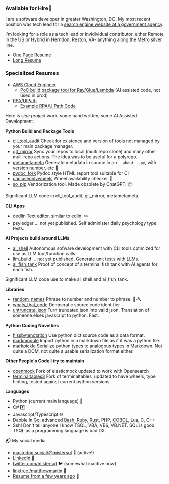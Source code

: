 ### Available for Hire👋

I am a software developer in greater Washington, DC. My most recent position was tech lead for a [search engine website at a government agency](https://publicrecords.copyright.gov/).

I'm looking for a role as a tech lead or invidividual contributor, either Remote in the US or Hybrid in Herndon, Reston, VA- anything along the Metro silver line.

- [One Page Resume](https://matthewdeanmartin.github.io/Matthew_Martin_Sept_2024_One_Page.pdf)
- [Long Resume](https://matthewdeanmartin.github.io/Matthew_Martin_Sept_2024_Long_Format.pdf)

### Specialized Resumes
- [AWS Cloud Engineer](https://matthewdeanmartin.github.io/Matthew_Martin_Cloud_Engineer_Sept_2024_One_Page.pdf)
    -  [PoC build package tool for Ray/Glue/Lambda](https://github.com/matthewdeanmartin/raypack) (AI assisted code, not used in prod)
- [RPA/UIPath](https://matthewdeanmartin.github.io/Matthew_Martin_Sept_2024_One_Page_Python_RPA_ML.pdf)
    - [Example RPA/UIPath Code](https://github.com/matthewdeanmartin/uipath)

Here is *side project* work, some hand written, some AI Assisted Development.

**Python Build and Package Tools**

- [cli_tool_audit](https://github.com/matthewdeanmartin/cli_tool_audit/) Check for existence and version of tools not managed by your main package manager.
- [git_mirror](https://github.com/matthewdeanmartin/git_mirror) Sync your repos to local (multi repo clone) and many other muli-repo actions. The idea was to be useful for a polyrepo.
- [metametameta](https://github.com/matthewdeanmartin/metametameta) Generate metadata in source in an `__about__.py`, with version number, etc 🔢
- [pydoc_fork](https://github.com/matthewdeanmartin/pydoc_fork) Pydoc style HTML report tool suitable for CI
- [caniuseonlywheels](https://github.com/matthewdeanmartin/caniuseonlywheels) Wheel availability checker 🎡
- [so_pip](https://github.com/matthewdeanmartin/so_pip) Vendorization tool. Made obsolete by ChatGPT. 📦

Significant LLM code in cli_tool_audit, git_mirror, metametameta.

**CLI Apps**

- [dedlin](https://github.com/matthewdeanmartin/dedlin) Text editor, similar to edlin. ✏️
- psyledger ... not yet published. Self administer daily psychology type tests.

**AI Projects build around LLMs**
- [ai_shell](https://github.com/matthewdeanmartin/ai_shell) Autonomous sofware development with CLI tools optimized for use as LLM tool/function calls
- llm_build ... not yet published. Generate unit tests with LLMs.
- [ai_fish_tank](https://github.com/matthewdeanmartin/ai_fish_tank) Proof of concept of a terminal fish tank with AI agents for each fish.

Significant LLM code use to make ai_shell and ai_fish_tank.

**Libraries**

- [random_names](https://github.com/matthewdeanmartin/random_names) Phrase to number and number to phrase. 🔢-🔤
- [whats_that_code](https://github.com/matthewdeanmartin/whats_that_code) Democratic source code identifier
- [untruncate_json](https://github.com/matthewdeanmartin/untruncate_json) Turn truncated json into valid json. Translation of someone elses javascript to python. Fast.
 
**Python Coding Novelties**
- [hissbytenotation](https://github.com/matthewdeanmartin/hissbytenotation) Use python dict source code as a data format.
- [markmodule](https://github.com/matthewdeanmartin/markmodule) Import python in a markdown file as if it was a python file.
- [markpickle](https://github.com/matthewdeanmartin/markpickle) Serialize python types to analogous types in Markdown. Not quite a DOM, not quite a usable serialization format either.

**Other People's Code I try to maintain**
- [openmock](https://github.com/matthewdeanmartin/openmock) Fork of elasticmock updated to work with Opensearch
- [terminaltables3](https://github.com/matthewdeanmartin/terminaltables3/) Fork of terminaltables, updated to have wheels, type hinting, tested against current python versions.

**Languages**

- Python (current main language) 🐍
- C# #️⃣
- Javascript/Typescript 🌐
- Dabble in [Go](https://github.com/matthewdeanmartin/isopod_go), advanced [Bash](https://github.com/matthewdeanmartin/isopod_shell), [Ruby](https://github.com/matthewdeanmartin/isopod_ruby), [Rust](https://github.com/matthewdeanmartin/isopod_rust), PHP, [COBOL](https://github.com/matthewdeanmartin/isopod_cob), Lua, C, C++
- Ssh! Don't tell anyone I know TSQL, VBA, VB6, VB.NET. SQL is good. TSQL as a programming language is bad DX.

📬 My social media

- [mastodon.social/@mistersql](https://mastodon.social/@mistersql) 🐘 (active!)
- [LinkedIn](https://linkedin.com/in/matthewdeanmartin) 🔗
- [twitter.com/mistersql](http://twitter.com/mistersql) 🐦 (somewhat inactive now)
- [linktree./matthewmartin](https://linktr.ee/matthewmartin) 🌳
- [Resume from a few years ago](https://matthewdeanmartin.github.io/) 📄
